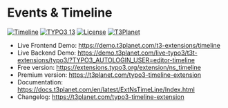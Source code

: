 # Events & Timeline

  [![Timeline](https://img.shields.io/badge/stable-v13.0.0-green?style=flat-square)](https://github.com/nitsan-technologies/ns_timeline/tree/13.0.0) [![TYPO3 13](https://img.shields.io/badge/TYPO3-13-orange.svg?style=flat-square)](https://get.typo3.org/version/13) [![License](https://img.shields.io/badge/license-GPL--3.0-orange?style=flat-square)](https://www.gnu.org/licenses/gpl-3.0.en.html) [![T3Planet](https://img.shields.io/badge/T3Planet-Timeline-50b99a?style=flat-square)](https://t3planet.com/typo3-timeline-extension)

- Live Frontend Demo: https://demo.t3planet.com/t3-extensions/timeline
- Live Backend Demo: https://demo.t3planet.com/live-typo3/t3t-extensions/typo3/?TYPO3_AUTOLOGIN_USER=editor-timeline
- Free version: https://extensions.typo3.org/extension/ns_timeline
- Premium version: https://t3planet.com/typo3-timeline-extension
- Documentation: https://docs.t3planet.com/en/latest/ExtNsTimeLine/Index.html
- Changelog: https://t3planet.com/typo3-timeline-extension
